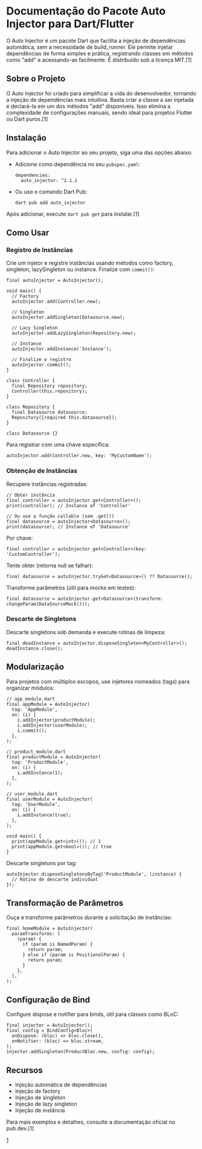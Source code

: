 # Documentação do Pacote Auto Injector para Dart/Flutter

O Auto Injector é um pacote Dart que facilita a injeção de dependências automática, sem a necessidade de build_runner. Ele permite injetar dependências de forma simples e prática, registrando classes em métodos como "add" e acessando-as facilmente. É distribuído sob a licença MIT.[1]

## Sobre o Projeto

O Auto Injector foi criado para simplificar a vida do desenvolvedor, tornando a injeção de dependências mais intuitiva. Basta criar a classe a ser injetada e declará-la em um dos métodos "add" disponíveis. Isso elimina a complexidade de configurações manuais, sendo ideal para projetos Flutter ou Dart puros.[1]

## Instalação

Para adicionar o Auto Injector ao seu projeto, siga uma das opções abaixo:

- Adicione como dependência no seu `pubspec.yaml`:

  ```
  dependencies:
    auto_injector: ^2.1.1
  ```

- Ou use o comando Dart Pub:

  ```
  dart pub add auto_injector
  ```

Após adicionar, execute `dart pub get` para instalar.[1]

## Como Usar

### Registro de Instâncias

Crie um injetor e registre instâncias usando métodos como factory, singleton, lazySingleton ou instance. Finalize com `commit()`:

```
final autoInjector = AutoInjector();

void main() {
  // Factory
  autoInjector.add(Controller.new);

  // Singleton
  autoInjector.addSingleton(Datasource.new);

  // Lazy Singleton
  autoInjector.addLazySingleton(Repository.new);

  // Instance
  autoInjector.addInstance('Instance');

  // Finalize o registro
  autoInjector.commit();
}

class Controller {
  final Repository repository;
  Controller(this.repository);
}

class Repository {
  final Datasource datasource;
  Repository({required this.datasource});
}

class Datasource {}
```

Para registrar com uma chave específica:

```
autoInjector.add(Controller.new, key: 'MyCustomName');
```


### Obtenção de Instâncias

Recupere instâncias registradas:

```
// Obter instância
final controller = autoInjector.get<Controller>();
print(controller); // Instance of 'Controller'

// Ou use a função callable (sem .get())
final datasource = autoInjector<Datasource>();
print(datasource); // Instance of 'Datasource'
```

Por chave:

```
final controller = autoInjector.get<Controller>(key: 'CustomController');
```

Tente obter (retorna null se falhar):

```
final datasource = autoInjector.tryGet<Datasource>() ?? Datasource();
```

Transforme parâmetros (útil para mocks em testes):

```
final datasource = autoInjector.get<Datasource>(transform: changeParam(DataSourceMock()));
```


### Descarte de Singletons

Descarte singletons sob demanda e execute rotinas de limpeza:

```
final deadInstance = autoInjector.disposeSingleton<MyController>();
deadInstance.close();
```


## Modularização

Para projetos com múltiplos escopos, use injetores nomeados (tags) para organizar módulos:

```
// app_module.dart
final appModule = AutoInjector(
  tag: 'AppModule',
  on: (i) {
    i.addInjector(productModule);
    i.addInjector(userModule);
    i.commit();
  },
);

// product_module.dart
final productModule = AutoInjector(
  tag: 'ProductModule',
  on: (i) {
    i.addInstance(1);
  },
);

// user_module.dart
final userModule = AutoInjector(
  tag: 'UserModule',
  on: (i) {
    i.addInstance(true);
  },
);

void main() {
  print(appModule.get<int>()); // 1
  print(appModule.get<bool>()); // true
}
```

Descarte singletons por tag:

```
autoInjector.disposeSingletonsByTag('ProductModule', (instance) {
  // Rotina de descarte individual
});
```


## Transformação de Parâmetros

Ouça e transforme parâmetros durante a solicitação de instâncias:

```
final homeModule = AutoInjector(
  paramTransforms: [
    (param) {
      if (param is NamedParam) {
        return param;
      } else if (param is PositionalParam) {
        return param;
      }
    },
  ],
);
```


## Configuração de Bind

Configure dispose e notifier para binds, útil para classes como BLoC:

```
final injector = AutoInjector();
final config = BindConfig<Bloc>(
  onDispose: (bloc) => bloc.close(),
  onNotifier: (bloc) => bloc.stream,
);
injector.addSingleton(ProductBloc.new, config: config);
```


## Recursos

- Injeção automática de dependências
- Injeção de factory
- Injeção de singleton
- Injeção de lazy singleton
- Injeção de instância

Para mais exemplos e detalhes, consulte a documentação oficial no pub.dev.[1]

[1](https://pub.dev/packages/auto_injector)
